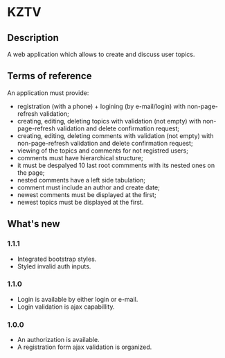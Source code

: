 # KZTV

## Description
A web application which allows to create and discuss user topics.

## Terms of reference
An application must provide:
- registration (with a phone) + logining (by e-mail/login) with non-page-refresh validation;
- creating, editing, deleting topics with validation (not empty) with non-page-refresh validation and delete confirmation request;
- creating, editing, deleting comments with validation (not empty) with non-page-refresh validation and delete confirmation request;
- viewing of the topics and comments for not registred users;
- comments must have hierarchical structure;
- it must be despalyed 10 last root commments with its nested ones on the page;
- nested comments have a left side tabulation;
- comment must include an author and create date;
- newest comments must be displayed at the first;
- newest topics must be displayed at the first.

## What's new
### 1.1.1
- Integrated bootstrap styles.
- Styled invalid auth inputs.

### 1.1.0
- Login is available by either login or e-mail.
- Login validation is ajax capabillity.

### 1.0.0
- An authorization is available.
- A registration form ajax validation is organized.